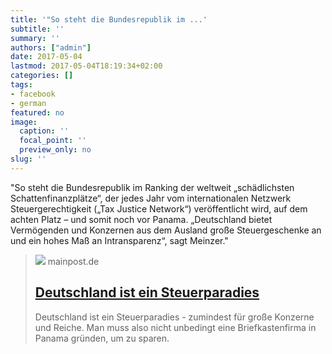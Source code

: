 ```yaml
---
title: '"So steht die Bundesrepublik im ...'
subtitle: ''
summary: ''
authors: ["admin"]
date: 2017-05-04
lastmod: 2017-05-04T18:19:34+02:00
categories: []
tags:
- facebook
- german
featured: no
image:
  caption: ''
  focal_point: ''
  preview_only: no
slug: ''
---
```

"So steht die Bundesrepublik im Ranking der weltweit „schädlichsten Schattenfinanzplätze“, der jedes Jahr vom internationalen Netzwerk Steuergerechtigkeit („Tax Justice Network“) veröffentlicht wird, auf dem achten Platz – und somit noch vor Panama. „Deutschland bietet Vermögenden und Konzernen aus dem Ausland große Steuergeschenke an und ein hohes Maß an Intransparenz“, sagt Meinzer."
> [![](https://static3.mainpost.de/storage/image/5/1/8/3/7093815_teaser-big_1pd-1M_5ae5X7.jpg)](http://www.mainpost.de/ueberregional/politik/zeitgeschehen/Deutschland-ist-ein-Steuerparadies;art16698,9189547)
> mainpost.de
> ## [Deutschland ist ein Steuerparadies](http://www.mainpost.de/ueberregional/politik/zeitgeschehen/Deutschland-ist-ein-Steuerparadies;art16698,9189547)
>
>Deutschland ist ein Steuerparadies - zumindest für große Konzerne und Reiche. Man muss also nicht unbedingt eine Briefkastenfirma in Panama gründen, um zu sparen.


